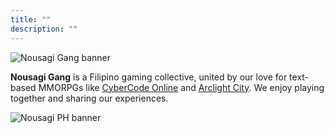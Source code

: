 ```yaml
---
title: ""
description: ""
---
```


![Nousagi Gang banner](/banners/standard.gif)

**Nousagi Gang** is a Filipino gaming collective, united by our love for text-based MMORPGs like [CyberCode Online](https://cybercodeonline.com) and [Arclight City](https://arclightcity.net). We enjoy playing together and sharing our experiences.

![Nousagi PH banner](/banners/feature.jpg)
